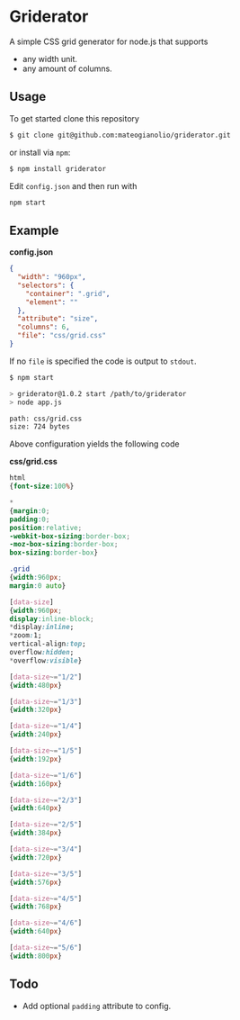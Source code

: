 # Griderator

A simple CSS grid generator for node.js that supports

* any width unit.
* any amount of columns.

## Usage

To get started clone this repository
```bash
$ git clone git@github.com:mateogianolio/griderator.git
```

or install via ```npm```:

```bash
$ npm install griderator
```

Edit ```config.json``` and then run with

```bash
npm start
```

## Example

**config.json**
```json
{
  "width": "960px",
  "selectors": {
    "container": ".grid",
    "element": ""
  },
  "attribute": "size",
  "columns": 6,
  "file": "css/grid.css"
}

```

If no ```file``` is specified the code is output to ```stdout```.

```bash
$ npm start

> griderator@1.0.2 start /path/to/griderator
> node app.js

path: css/grid.css
size: 724 bytes
```

Above configuration yields the following code

**css/grid.css**
```css
html
{font-size:100%}

*
{margin:0;
padding:0;
position:relative;
-webkit-box-sizing:border-box;
-moz-box-sizing:border-box;
box-sizing:border-box}

.grid
{width:960px;
margin:0 auto}

[data-size]
{width:960px;
display:inline-block;
*display:inline;
*zoom:1;
vertical-align:top;
overflow:hidden;
*overflow:visible}

[data-size~="1/2"]
{width:480px}

[data-size~="1/3"]
{width:320px}

[data-size~="1/4"]
{width:240px}

[data-size~="1/5"]
{width:192px}

[data-size~="1/6"]
{width:160px}

[data-size~="2/3"]
{width:640px}

[data-size~="2/5"]
{width:384px}

[data-size~="3/4"]
{width:720px}

[data-size~="3/5"]
{width:576px}

[data-size~="4/5"]
{width:768px}

[data-size~="4/6"]
{width:640px}

[data-size~="5/6"]
{width:800px}
```

## Todo

* Add optional ```padding``` attribute to config.